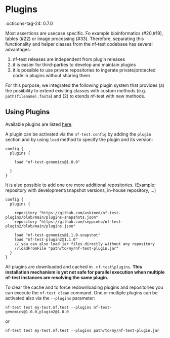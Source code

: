 # Plugins

:octicons-tag-24: 0.7.0

Most assertions are usecase specific. Fo example bioinformatics (#20,#19), tables (#22) or image processing (#33). Therefore, separating this functionality and helper classes from the nf-test codebase has several advantages:

1. nf-test releases are independent from plugin releases
2. it is easier for third-parties to develop and maintain plugins
3. it is possible to use private repositories to ingerate private/protected code in plugins without sharing them

For this purpose, we integrated the following plugin system that provides (a) the posiibility to extend exisiting classes with custom methods (e.g. `path(filename).fasta`) and (2) to etends nf-test with new methods.

## Using Plugins

Available plugins are listed [here](https://github.com/askimed/nf-test-plugins/blob/main/plugins.json).

A plugin can be activated via the `nf-test.config` by adding the `plugin` section and by using `load` method to specify the plugin and its version:

```
config {
  plugins {

    load "nf-test-genomics@1.0.0"

  }
}
```

It is also possible to add one ore more additional repositories. (Example: repository with development/snapshot versions, in-house repository, ...)

```
config {
  plugins {

    repository "https://github.com/askimed/nf-test-plugins/blob/main/plugins-snapshots.json"
    repository "https://github.com/seppinho/nf-test-plugin2/blob/main/plugins.json"

    load "nf-test-genomics@1.1.0-snapshot"
    load "nf-test-plugin2@1.1.0"
    // you can also load jar files directly without any repository
    //loadFromFile "path/to/my/nf-test-plugin.jar"
  }
}
```

All plugins are downloaded and cached in `.nf-test\plugins`. **This installation mechanism is yet not safe for parallel execution when multiple nf-test instances are resolving the same plugin.**

To clear the cache and to force redownloading plugins and repositories you can execute the `nf-test clean` command.
One or multiple plugins can be activated also via the `--plugins` parameter:

```
nf-test test my-test.nf.test --plugins nf-test-genomics@1.0.0,plugin2@1.0.0
```

or

```
nf-test test my-test.nf.test --plugins path/to/my/nf-test-plugin.jar
```
